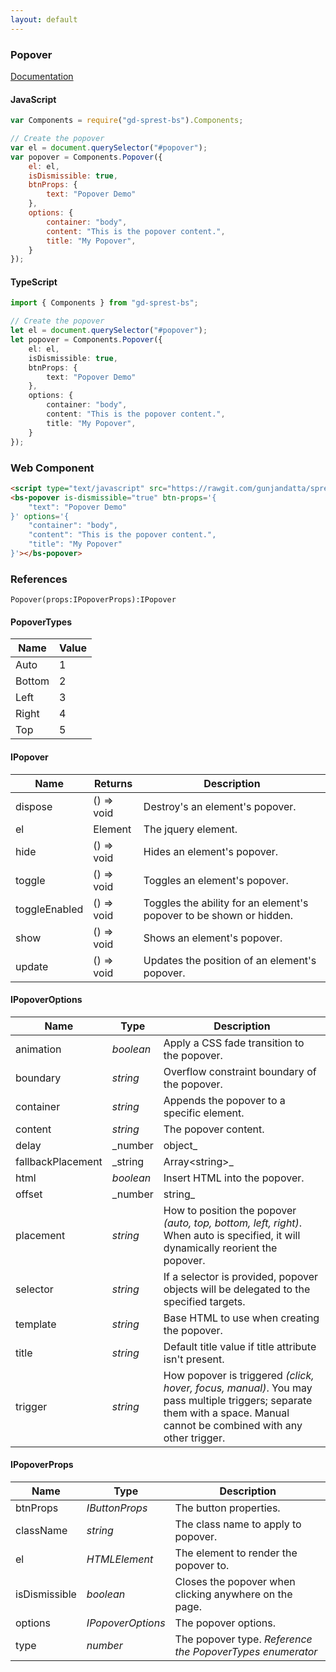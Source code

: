 ```yaml
---
layout: default
---
```


### Popover
[Documentation](https://getbootstrap.com/docs/4.1/components/popover)

<div id="popoverDemo"></div>

#### JavaScript
```js
var Components = require("gd-sprest-bs").Components;

// Create the popover
var el = document.querySelector("#popover");
var popover = Components.Popover({
    el: el,
    isDismissible: true,
    btnProps: {
        text: "Popover Demo"
    },
    options: {
        container: "body",
        content: "This is the popover content.",
        title: "My Popover",
    }
});
```

#### TypeScript

```ts
import { Components } from "gd-sprest-bs";

// Create the popover
let el = document.querySelector("#popover");
let popover = Components.Popover({
    el: el,
    isDismissible: true,
    btnProps: {
        text: "Popover Demo"
    },
    options: {
        container: "body",
        content: "This is the popover content.",
        title: "My Popover",
    }
});
```

### Web Component

```html
<script type="text/javascript" src="https://rawgit.com/gunjandatta/sprest-bs/master/wc/dist/gd-sprest-bs.js"></script>
<bs-popover is-dismissible="true" btn-props='{
    "text": "Popover Demo"
}' options='{
    "container": "body",
    "content": "This is the popover content.",
    "title": "My Popover"
}'></bs-popover>
```

<bs-popover is-dismissible="true" btn-props='{
    "text": "Popover Demo"
}' options='{
    "container": "body",
    "content": "This is the popover content.",
    "title": "My Popover"
}'></bs-popover>

### References

```
Popover(props:IPopoverProps):IPopover
```

#### PopoverTypes

| Name | Value |
| --- | --- |
| Auto | 1 |
| Bottom | 2 |
| Left | 3 |
| Right | 4 |
| Top | 5 |

#### IPopover

| Name | Returns | Description |
| --- | --- | --- |
| dispose | () => void | Destroy's an element's popover. |
| el | Element | The jquery element. |
| hide | () => void | Hides an element's popover. |
| toggle | () => void | Toggles an element's popover. |
| toggleEnabled | () => void | Toggles the ability for an element's popover to be shown or hidden. |
| show | () => void | Shows an element's popover. |
| update | () => void | Updates the position of an element's popover. |

#### IPopoverOptions

| Name | Type | Description |
| --- | --- | --- |
| animation | _boolean_ | Apply a CSS fade transition to the popover. |
| boundary | _string_ | Overflow constraint boundary of the popover. |
| container | _string_ | Appends the popover to a specific element. |
| content | _string_ | The popover content. |
| delay | _number | object_ | Delay showing and hiding the popover (ms) - does not apply to manual trigger type. |
| fallbackPlacement | _string | Array&lt;string&gt;_ | Allow to specify which position Popper will use on fallback. |
| html | _boolean_ | Insert HTML into the popover. |
| offset | _number | string_ | Offset of the popover relative to its target. |
| placement | _string_ | How to position the popover _(auto, top, bottom, left, right)_. When auto is specified, it will dynamically reorient the popover. |
| selector | _string_ | If a selector is provided, popover objects will be delegated to the specified targets. |
| template | _string_ | Base HTML to use when creating the popover. |
| title | _string_ | Default title value if title attribute isn't present. |
| trigger | _string_ | How popover is triggered _(click, hover, focus, manual)_. You may pass multiple triggers; separate them with a space. Manual cannot be combined with any other trigger. |

#### IPopoverProps

| Name | Type | Description |
| --- | --- | --- |
| btnProps | _IButtonProps_ | The button properties. |
| className | _string_ | The class name to apply to popover. |
| el | _HTMLElement_ | The element to render the popover to. |
| isDismissible | _boolean_ | Closes the popover when clicking anywhere on the page. |
| options | _IPopoverOptions_ | The popover options. |
| type | _number_ | The popover type. _Reference the PopoverTypes enumerator_ |

<script src="https://rawgit.com/gunjandatta/sprest-bs/master/wc/dist/gd-sprest-bs.js"></script>
<script type="text/javascript">
    // Wait for the window to be loaded
    window.addEventListener("load", function() {
        // See if a popover exists
        var popover = document.querySelector("#popoverDemo");
        if(popover) {
            // Render the popover
            $REST.Components.Popover({
                el: popover,
                isDismissible: true,
                btnProps: {
                    text: "Popover Demo"
                },
                options: {
                    container: "body",
                    content: "This is the popover content.",
                    title: "My Popover",
                }
            });
        }
    });
</script>